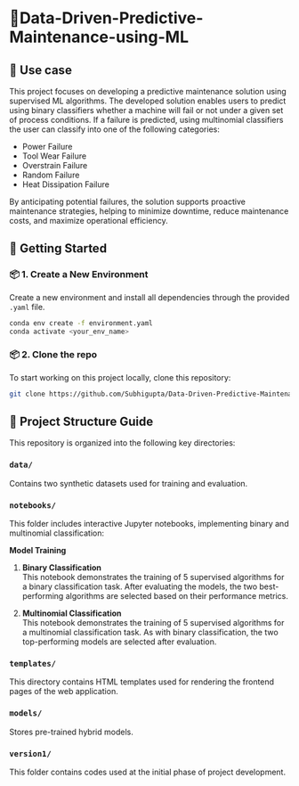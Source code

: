 # 🧱Data-Driven-Predictive-Maintenance-using-ML
## 🧠 Use case

This project focuses on developing a predictive maintenance solution using supervised  ML algorithms. The developed solution enables users to predict using binary classifiers whether a machine will fail or not under a given set of process conditions. If a failure is predicted, using multinomial classifiers the user can classify into one of the following categories:
- Power Failure
- Tool Wear Failure
- Overstrain Failure
- Random Failure
- Heat Dissipation Failure

By anticipating potential failures, the solution supports proactive maintenance strategies, helping to minimize downtime, reduce maintenance costs, and maximize operational efficiency.

## 🚀 Getting Started

### 📦 1. Create a New Environment
Create a new environment and install all dependencies through the provided `.yaml` file.
```bash
conda env create -f environment.yaml
conda activate <your_env_name>
```
### 📦 2. Clone the repo
To start working on this project locally, clone this repository:
 ```bash
git clone https://github.com/Subhigupta/Data-Driven-Predictive-Maintenance-using-ML.git
```

## 📁 Project Structure Guide

This repository is organized into the following key directories:

### `data/`
Contains two synthetic datasets used for training and evaluation.

### `notebooks/`
This folder includes interactive Jupyter notebooks, implementing binary and multinomial classification:

**Model Training**
1. **Binary Classification**  
This notebook demonstrates the training of 5 supervised algorithms for a binary classification task. After evaluating the models, the two best-performing algorithms are selected based on their performance metrics.

2. **Multinomial Classification**  
This notebook demonstrates the training of 5 supervised algorithms for a multinomial classification task. As with binary classification, the two top-performing models are selected after evaluation.

### `templates/`
This directory contains HTML templates used for rendering the frontend pages of the web application.

### `models/`
Stores pre-trained hybrid models.

### `version1/`
This folder contains codes used at the initial phase of project development.
